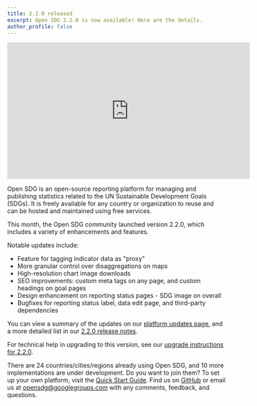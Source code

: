 ```yaml
---
title: 2.2.0 released
excerpt: Open SDG 2.2.0 is now available! Here are the details.
author_profile: false
---
```


<iframe width="560" height="315" src="https://www.youtube.com/embed/a6OEIyLwwSE?si=NatjTGHlX9CfkOB1" title="YouTube video player" frameborder="0" allow="accelerometer; autoplay; clipboard-write; encrypted-media; gyroscope; picture-in-picture; web-share" allowfullscreen></iframe>

Open SDG is an open-source reporting platform for managing and publishing statistics related to the UN Sustainable Development Goals (SDGs). It is freely available for any country or organization to reuse and can be hosted and maintained using free services.

This month, the Open SDG community launched version 2.2.0, which includes a variety of enhancements and features.

Notable updates include:

* Feature for tagging indicator data as "proxy"
* More granular control over disaggregations on maps
* High-resolution chart image downloads
* SEO improvements: custom meta tags on any page, and custom headings on goal pages
* Design enhancement on reporting status pages - SDG image on overall
* Bugfixes for reporting status label, data edit page, and third-party dependencies

You can view a summary of the updates on our [platform updates page](https://open-sdg.readthedocs.io/en/latest/updates/), and a more detailed list in our [2.2.0 release notes](https://github.com/open-sdg/open-sdg/releases/tag/2.2.0).

For technical help in upgrading to this version, see our [upgrade instructions for 2.2.0](https://open-sdg.readthedocs.io/en/latest/upgrades/upgrading-2-2-0/).

There are 24 countries/cities/regions already using Open SDG, and 10 more implementations are under development. Do you want to join them? To set up your own platform, visit the [Quick Start Guide](https://open-sdg.readthedocs.io/en/latest/quick-start/). Find us on [GitHub](https://github.com/open-sdg/open-sdg) or email us at opensdg@googlegroups.com with any comments, feedback, and questions.
